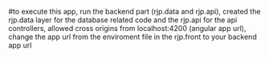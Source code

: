 #to execute this app, run the backend part (rjp.data and rjp.api), created the rjp.data layer for the database related code and the rjp.api for the api controllers, allowed cross origins from localhost:4200 (angular app url), change the app url from the enviroment file in the rjp.front to your backend app url

